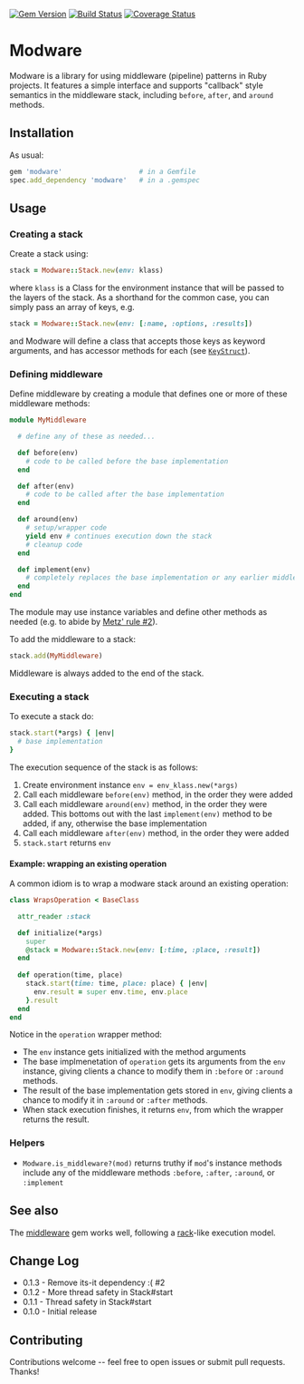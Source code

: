 [![Gem Version](https://badge.fury.io/rb/modware.svg)](http://badge.fury.io/rb/modware)
[![Build Status](https://github.com/SchemaPlus/modware/actions/workflows/prs.yml/badge.svg)](https://github.com/SchemaPlus/modware/actions)
[![Coverage Status](https://coveralls.io/repos/github/SchemaPlus/modware/badge.svg)](https://coveralls.io/github/SchemaPlus/modware)

# Modware

Modware is a library for using middleware (pipeline) patterns in Ruby projects.  It features a simple interface and supports "callback" style semantics in the middleware stack, including `before`, `after`, and `around` methods.


## Installation

As usual:

```ruby
gem 'modware'                   # in a Gemfile
spec.add_dependency 'modware'   # in a .gemspec
```

## Usage

### Creating a stack

Create a stack using:

```ruby
stack = Modware::Stack.new(env: klass)
```

where `klass` is a Class for the environment instance that will be passed to the layers of the stack.  As a shorthand for the common case, you can simply pass an array of keys, e.g.

```ruby
stack = Modware::Stack.new(env: [:name, :options, :results])
```

and Modware will define a class that accepts those keys as keyword arguments, and has accessor methods for each (see 
[`KeyStruct`](https://rubygems.org/gems/key_struct)).


### Defining middleware

Define middleware by creating a module that defines one or more of these middleware methods:

```ruby
module MyMiddleware

  # define any of these as needed...

  def before(env)
    # code to be called before the base implementation
  end

  def after(env)
    # code to be called after the base implementation
  end

  def around(env)
    # setup/wrapper code
    yield env # continues execution down the stack
    # cleanup code
  end

  def implement(env)
    # completely replaces the base implementation or any earlier middleware's implement()
  end
end
```

The module may use instance variables and define other methods as needed (e.g. to abide by [Metz' rule #2](http://robots.thoughtbot.com/sandi-metz-rules-for-developers)).

To add the middleware to a stack:

```ruby
stack.add(MyMiddleware)
```

Middleware is always added to the end of the stack.

### Executing a stack

To execute a stack do:

```ruby
stack.start(*args) { |env|
  # base implementation 
}
```

The execution sequence of the stack is as follows:

1. Create environment instance `env = env_klass.new(*args)`
2. Call each middleware `before(env)` method, in the order they were added
3. Call each middleware `around(env)` method, in the order they were added.  This bottoms out with the last `implement(env)` method to be added, if any, otherwise the base implementation
4. Call each middleware `after(env)` method, in the order they were added
5. `stack.start` returns `env`

#### Example: wrapping an existing operation

A common idiom is to wrap a modware stack around an existing operation:

```ruby
class WrapsOperation < BaseClass

  attr_reader :stack

  def initialize(*args)
    super
    @stack = Modware::Stack.new(env: [:time, :place, :result])
  end
  
  def operation(time, place)
    stack.start(time: time, place: place) { |env|
      env.result = super env.time, env.place
    }.result
  end
end
```

Notice in the `operation` wrapper method: 

* The `env` instance gets initialized with the method arguments
* The base implmenetation of `operation` gets its arguments from the `env` instance, giving clients a chance to modify them in `:before` or `:around` methods.
* The result of the base implementation gets stored in `env`, giving clients a chance to modify it in `:around` or `:after` methods.
* When stack execution finishes, it returns `env`, from which the wrapper returns the result.

### Helpers

* `Modware.is_middleware?(mod)` returns truthy if `mod`'s instance methods include any of the middleware methods `:before`, `:after`, `:around`, or `:implement`

## See also

The [middleware](https://rubygems.org/gems/middleware) gem works well, following a [rack](http://rack.github.io/)-like execution model.

## Change Log

* 0.1.3 - Remove its-it dependency :(  #2
* 0.1.2 - More thread safety in Stack#start
* 0.1.1 - Thread safety in Stack#start
* 0.1.0 - Initial release

## Contributing

Contributions welcome -- feel free to open issues or submit pull requests.  Thanks!
